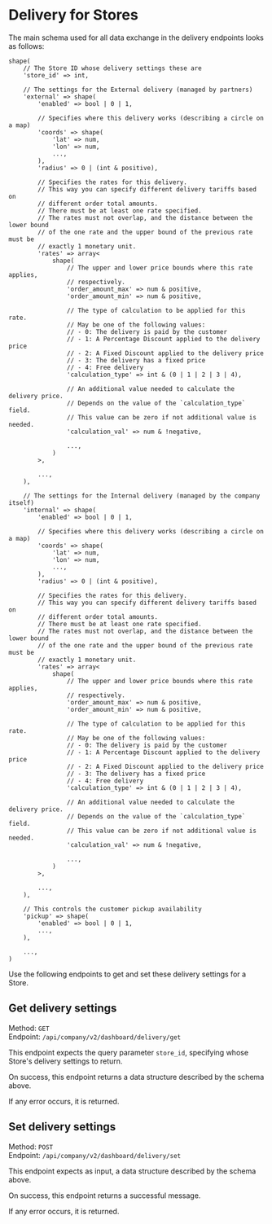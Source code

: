 # Delivery for Stores

The main schema used for all data exchange in the delivery endpoints looks as follows:

```Hack
shape(
    // The Store ID whose delivery settings these are
    'store_id' => int,
    
    // The settings for the External delivery (managed by partners)
    'external' => shape(
        'enabled' => bool | 0 | 1,
        
        // Specifies where this delivery works (describing a circle on a map)
        'coords' => shape(
            'lat' => num,
            'lon' => num,
            ...,
        ),
        'radius' => 0 | (int & positive),
        
        // Specifies the rates for this delivery.
        // This way you can specify different delivery tariffs based on
        // different order total amounts.
        // There must be at least one rate specified.
        // The rates must not overlap, and the distance between the lower bound
        // of the one rate and the upper bound of the previous rate must be
        // exactly 1 monetary unit.
        'rates' => array<
            shape(
                // The upper and lower price bounds where this rate applies,
                // respectively.
                'order_amount_max' => num & positive,
                'order_amount_min' => num & positive,
                
                // The type of calculation to be applied for this rate.
                // May be one of the following values:
                // - 0: The delivery is paid by the customer
                // - 1: A Percentage Discount applied to the delivery price
                // - 2: A Fixed Discount applied to the delivery price
                // - 3: The delivery has a fixed price
                // - 4: Free delivery
                'calculation_type' => int & (0 | 1 | 2 | 3 | 4),
                
                // An additional value needed to calculate the delivery price.
                // Depends on the value of the `calculation_type` field.
                // This value can be zero if not additional value is needed.
                'calculation_val' => num & !negative,
                
                ...,
            )
        >,
        
        ...,
    ),
    
    // The settings for the Internal delivery (managed by the company itself)
    'internal' => shape(
        'enabled' => bool | 0 | 1,
        
        // Specifies where this delivery works (describing a circle on a map)
        'coords' => shape(
            'lat' => num,
            'lon' => num,
            ...,
        ),
        'radius' => 0 | (int & positive),
        
        // Specifies the rates for this delivery.
        // This way you can specify different delivery tariffs based on
        // different order total amounts.
        // There must be at least one rate specified.
        // The rates must not overlap, and the distance between the lower bound
        // of the one rate and the upper bound of the previous rate must be
        // exactly 1 monetary unit.
        'rates' => array<
            shape(
                // The upper and lower price bounds where this rate applies,
                // respectively.
                'order_amount_max' => num & positive,
                'order_amount_min' => num & positive,
                
                // The type of calculation to be applied for this rate.
                // May be one of the following values:
                // - 0: The delivery is paid by the customer
                // - 1: A Percentage Discount applied to the delivery price
                // - 2: A Fixed Discount applied to the delivery price
                // - 3: The delivery has a fixed price
                // - 4: Free delivery
                'calculation_type' => int & (0 | 1 | 2 | 3 | 4),
                
                // An additional value needed to calculate the delivery price.
                // Depends on the value of the `calculation_type` field.
                // This value can be zero if not additional value is needed.
                'calculation_val' => num & !negative,
                
                ...,
            )
        >,
        
        ...,
    ),
    
    // This controls the customer pickup availability
    'pickup' => shape(
        'enabled' => bool | 0 | 1,
        ...,
    ),
    
    ...,
)
```

Use the following endpoints to get and set these delivery settings for a Store.

## Get delivery settings

Method: `GET`  
Endpoint: `/api/company/v2/dashboard/delivery/get`

This endpoint expects the query parameter `store_id`, specifying whose Store's delivery settings to return.

On success, this endpoint returns a data structure described by the schema above.

If any error occurs, it is returned.

## Set delivery settings

Method: `POST`  
Endpoint: `/api/company/v2/dashboard/delivery/set`

This endpoint expects as input, a data structure described by the schema above.

On success, this endpoint returns a successful message.

If any error occurs, it is returned. 